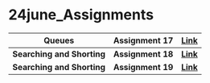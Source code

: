 # 24june_Assignments


| Queues    | Assignment 17 | [Link]() |
| -------- | ------------- | ----------|
|**Searching and Shorting**    | **Assignment 18** | **[Link]()** |
|**Searching and Shorting**    | **Assignment 19** | **[Link]()** |
